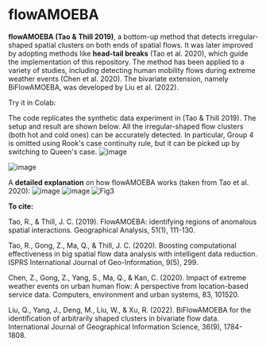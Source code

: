 # flowAMOEBA
**flowAMOEBA (Tao & Thill 2019)**, a bottom-up method that detects irregular-shaped spatial clusters on both ends of spatial flows. It was later improved by adopting methods like **head-tail breaks** (Tao et al. 2020), which guide the implementation of this repository. The method has been applied to a variety of studies, including detecting human mobility flows during extreme weather events (Chen et al. 2020). The bivariate extension, namely BiFlowAMOEBA, was developed by Liu et al. (2022). 

Try it in Colab:

The code replicates the synthetic data experiment in (Tao & Thill 2019). The setup and result are shown below. All the irregular-shaped flow clusters (both hot and cold ones) can be accurately detected. In particular, Group 4 is omitted using Rook's case continuity rule, but it can be picked up by switching to Queen's case. 
![image](https://github.com/user-attachments/assets/0b5d1395-91e8-4ec1-b6f4-53c9ec889ed6)

![image](https://github.com/user-attachments/assets/089a8de3-1924-4abc-beb0-ad4d4ec7aade)



A **detailed explanation** on how flowAMOEBA works (taken from Tao et al. 2020): 
![image](https://github.com/user-attachments/assets/257e39f8-b48b-4d8c-9446-1f859088aee9)
![image](https://github.com/user-attachments/assets/85c6d3eb-8718-4ad4-9e3b-c65e9587757b)
![Fig3](https://github.com/user-attachments/assets/77825ce4-d80b-4a86-b6bc-2bdb716b1bd9)




**To cite:**

Tao, R., & Thill, J. C. (2019). FlowAMOEBA: identifying regions of anomalous spatial interactions. Geographical Analysis, 51(1), 111-130.

Tao, R., Gong, Z., Ma, Q., & Thill, J. C. (2020). Boosting computational effectiveness in big spatial flow data analysis with intelligent data reduction. ISPRS International Journal of Geo-Information, 9(5), 299.

Chen, Z., Gong, Z., Yang, S., Ma, Q., & Kan, C. (2020). Impact of extreme weather events on urban human flow: A perspective from location-based service data. Computers, environment and urban systems, 83, 101520.

Liu, Q., Yang, J., Deng, M., Liu, W., & Xu, R. (2022). BiFlowAMOEBA for the identification of arbitrarily shaped clusters in bivariate flow data. International Journal of Geographical Information Science, 36(9), 1784-1808.
